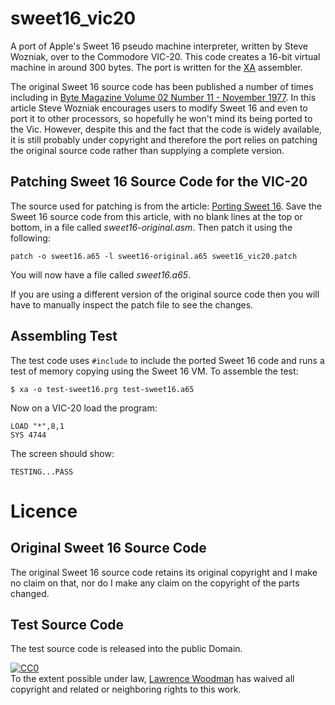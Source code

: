 sweet16_vic20
=============

A port of Apple's Sweet 16 pseudo machine interpreter, written by Steve Wozniak, over to the Commodore VIC-20.  This code creates a 16-bit virtual machine in around 300 bytes.  The port is written for the [XA](https://www.floodgap.com/retrotech/xa/) assembler.


The original Sweet 16 source code has been published a number of times including in [Byte Magazine Volume 02 Number 11 - November 1977](https://archive.org/details/byte-magazine-1977-11-rescan/page/n151/mode/2up).  In this article Steve Wozniak encourages users to modify Sweet 16 and even to port it to other processors, so hopefully he won't mind its being ported to the Vic.  However, despite this and the fact that the code is widely available, it is still probably under copyright and therefore the port relies on patching the original source code rather than supplying a complete version.

## Patching Sweet 16 Source Code for the VIC-20

The source used for patching is from the article: [Porting Sweet 16](http://www.6502.org/source/interpreters/sweet16.htm).  Save the Sweet 16 source code from this article, with no blank lines at the top or bottom, in a file called _sweet16-original.asm_.  Then patch it using the following:

    patch -o sweet16.a65 -l sweet16-original.a65 sweet16_vic20.patch

You will now have a file called _sweet16.a65_.

If you are using a different version of the original source code then you will have to manually inspect the patch file to see the changes.

## Assembling Test

The test code uses `#include` to include the ported Sweet 16 code and runs a test of memory copying using the Sweet 16 VM.  To assemble the test:

    $ xa -o test-sweet16.prg test-sweet16.a65

Now on a VIC-20 load the program:

    LOAD "*",8,1
    SYS 4744


The screen should show:

    TESTING...PASS


# Licence

## Original Sweet 16 Source Code
The original Sweet 16 source code retains its original copyright and I make no claim on that, nor do I make any claim on the copyright of the parts changed.

## Test Source Code

The test source code is released into the public Domain.

<p xmlns:dct="http://purl.org/dc/terms/">
  <a rel="license"
     href="http://creativecommons.org/publicdomain/zero/1.0/">
    <img src="https://licensebuttons.net/p/zero/1.0/88x31.png" style="border-style: none;" alt="CC0" />
  </a>
  <br />
  To the extent possible under law,
  <a rel="dct:publisher"
     href="https://lawrencewoodman.github.io">
    <span property="dct:title">Lawrence Woodman</span></a>
  has waived all copyright and related or neighboring rights to
  this work.
</p>
